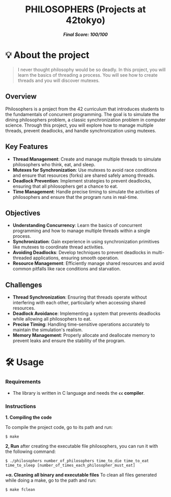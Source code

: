 <h1 align="center">
	PHILOSOPHERS (Projects at 42tokyo)
</h1>

<p align="center">
	<b><i>Final Score: 100/100</i></b><br>
</p>

# 💡 About the project

> I never thought philosophy would be so deadly.
> In this project, you will learn the basics of threading a process.
> You will see how to create threads and you will discover mutexes.

## Overview
Philosophers is a project from the 42 curriculum that introduces students to the fundamentals of concurrent programming. The goal is to simulate the dining philosophers problem, a classic synchronization problem in computer science. Through this project, you will explore how to manage multiple threads, prevent deadlocks, and handle synchronization using mutexes.

## Key Features
- **Thread Management**: Create and manage multiple threads to simulate philosophers who think, eat, and sleep.
- **Mutexes for Synchronization**: Use mutexes to avoid race conditions and ensure that resources (forks) are shared safely among threads.
- **Deadlock Prevention**: Implement strategies to prevent deadlocks, ensuring that all philosophers get a chance to eat.
- **Time Management**: Handle precise timing to simulate the activities of philosophers and ensure that the program runs in real-time.

## Objectives
- **Understanding Concurrency**: Learn the basics of concurrent programming and how to manage multiple threads within a single process.
- **Synchronization**: Gain experience in using synchronization primitives like mutexes to coordinate thread activities.
- **Avoiding Deadlocks**: Develop techniques to prevent deadlocks in multi-threaded applications, ensuring smooth operation.
- **Resource Management**: Efficiently manage shared resources and avoid common pitfalls like race conditions and starvation.

## Challenges
- **Thread Synchronization**: Ensuring that threads operate without interfering with each other, particularly when accessing shared resources.
- **Deadlock Avoidance**: Implementing a system that prevents deadlocks while allowing all philosophers to eat.
- **Precise Timing**: Handling time-sensitive operations accurately to maintain the simulation's realism.
- **Memory Management**: Properly allocate and deallocate memory to prevent leaks and ensure the stability of the program.

# 🛠️ Usage

### Requirements

- The library is written in C language and needs the **`cc` compiler**.

### Instructions

**1. Compiling the code**

To compile the project code, go to its path and run:

```shell
$ make
```

**2, Run**
after creating the executable file philosophers, you can run it with the following command:
```shell
$ ./philosophers number_of_philosophers time_to_die time_to_eat time_to_sleep [number_of_times_each_philosopher_must_eat]
```

**+α. Cleaning all binary and executable files**
To clean all files generated while doing a make, go to the path and run:
```shell
$ make fclean
```
